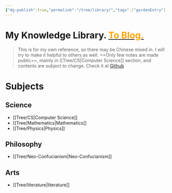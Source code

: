 ```yaml
---
{"dg-publish":true,"permalink":"/tree/library/","tags":["gardenEntry"],"created":"2022-07-31T06:00:52.233+08:00","updated":"2023-08-27T01:27:48.473+08:00"}
---
```



<h1> My Knowledge Library. <a href = "https://eating.work" target = "_self"><strong><span style = "color:orange">To Blog.</span></strong></a></h1>

>This is for my own reference, so there may be Chinese mixed in. I will try to make it helpful to others as well.
==Only few notes are made public==, mainly in [[Tree/CS\|Computer Science]] section, and contents are subject to change. Check it at [Github](https://github.com/AlexLiu2022/library)

# Subjects


## Science 

- [[Tree/CS\|Computer Science]] 
- [[Tree/Mathematics\|Mathematics]]
- [[Tree/Physics\|Physics]]

## Philosophy

- [[Tree/Neo-Confucianism\|Neo-Confucianism]]

## Arts

-  [[Tree/literature\|literature]] 
